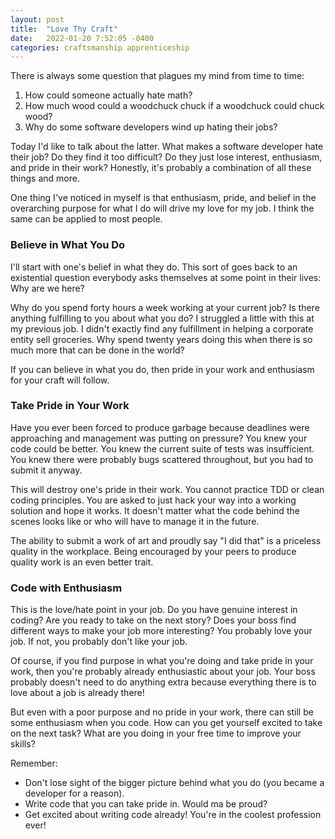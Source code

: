 ```yaml
---
layout: post
title:  "Love Thy Craft"
date:   2022-01-20 7:52:05 -0400
categories: craftsmanship apprenticeship
---
```


There is always some question that plagues my mind from time to time:
1. How could someone actually hate math?
2. How much wood could a woodchuck chuck if a woodchuck could chuck wood?
3. Why do some software developers wind up hating their jobs?

Today I'd like to talk about the latter. What makes a software developer 
hate their job? Do they find it too difficult? Do they just lose interest,
enthusiasm, and pride in their work? Honestly, it's probably a combination 
of all these things and more.

One thing I've noticed in myself is that enthusiasm, pride, and 
belief in the overarching purpose for what I do will drive my love for
my job. I think the same can be applied to most people. 

### Believe in What You Do

I'll start with one's belief in what they do. This sort of goes back to an
existential question everybody asks themselves at some point in their lives:
Why are we here? 

Why do you spend forty hours a week working at your current job? Is there 
anything fulfilling to you about what you do? I struggled a little with this
at my previous job. I didn't exactly find any fulfillment in helping a 
corporate entity sell groceries. Why spend twenty years doing this when 
there is so much more that can be done in the world?

If you can believe in what you do, then pride in your work and enthusiasm
for your craft will follow.

### Take Pride in Your Work

Have you ever been forced to produce garbage because deadlines were 
approaching and management was putting on pressure? You knew your code
could be better. You knew the current suite of tests was insufficient. 
You knew there were probably bugs scattered throughout, but you had to submit
it anyway. 

This will destroy one's pride in their work. You cannot practice TDD or
clean coding principles. You are asked to just hack your way into a working
solution and hope it works. It doesn't matter what the code behind the scenes
looks like or who will have to manage it in the future. 

The ability to submit a work of art and proudly say "I did that" is a
priceless quality in the workplace. Being encouraged by your peers to 
produce quality work is an even better trait.

### Code with Enthusiasm

This is the love/hate point in your job. Do you have genuine interest in 
coding? Are you ready to take on the next story? Does your boss find different
ways to make your job more interesting? You probably love your job. If not, 
you probably don't like your job.

Of course, if you find purpose in what you're doing and take pride in your
work, then you're probably already enthusiastic about your job. Your
boss probably doesn't need to do anything extra because everything there
is to love about a job is already there!

But even with a poor purpose and no pride in your work, there can still be
some enthusiasm when you code. How can you get yourself excited to take 
on the next task? What are you doing in your free time to improve your 
skills?

Remember: 
- Don't lose sight of the bigger picture behind what you do (you 
became a developer for a reason).
- Write code that you can take pride in. Would ma be proud?
- Get excited about writing code already! 
You're in the coolest profession ever!
